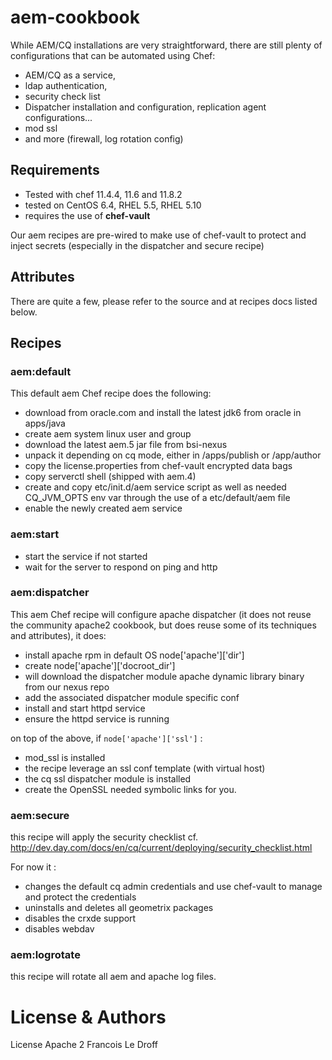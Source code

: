 aem-cookbook
=============


While AEM/CQ installations are very straightforward, there are still plenty of configurations that can be automated using Chef:

* AEM/CQ as a service, 
* ldap authentication, 
* security check list
* Dispatcher installation and configuration, replication agent configurations...
* mod ssl
* and more (firewall, log rotation config)


Requirements
------------
* Tested with chef 11.4.4, 11.6 and 11.8.2
* tested on CentOS 6.4, RHEL 5.5, RHEL 5.10
* requires the use of **chef-vault** 

Our aem recipes are pre-wired to make use of chef-vault to protect and inject secrets (especially in the dispatcher and secure recipe) 



Attributes
----------

There are quite a few, please refer to the source and at recipes docs listed  below.

Recipes
----------


### aem:default 

This default aem Chef recipe does the following:

* download from oracle.com and install the latest jdk6 from oracle in apps/java
* create aem system linux user and group
* download the latest aem.5 jar file from bsi-nexus 
* unpack it depending on cq mode, either in /apps/publish or /app/author
* copy the license.properties from chef-vault encrypted data bags
* copy serverctl shell (shipped with aem.4)
* create and copy etc/init.d/aem service script as well as needed CQ_JVM_OPTS env var through the use of a etc/default/aem file
* enable the newly created aem service 

### aem:start

* start the service if not started
* wait for the server to respond on ping and http


### aem:dispatcher 

This aem Chef recipe will configure apache dispatcher (it does not reuse the community apache2 cookbook, but does reuse some of its techniques and attributes), it does:

* install apache rpm in default OS node['apache']['dir']
* create node['apache']['docroot_dir']
* will download the dispatcher module apache dynamic library binary from our nexus repo 
* add the associated dispatcher module specific conf 
* install and start httpd service
* ensure the httpd service is running

on top of the above, if `node['apache']['ssl']` :

* mod_ssl is installed
* the recipe leverage an ssl conf template (with virtual host) 
* the cq ssl dispatcher module is installed
* create the OpenSSL needed symbolic links for you.

	
### aem:secure 

this recipe will apply the security checklist cf. http://dev.day.com/docs/en/cq/current/deploying/security_checklist.html 

For now it :

* changes the default cq admin credentials and use chef-vault to manage and protect the credentials
* uninstalls and deletes all geometrix packages
* disables the crxde support
* disables webdav

### aem:logrotate

this recipe will rotate all aem and apache log files.


License & Authors
==================

License Apache 2
Francois Le Droff

